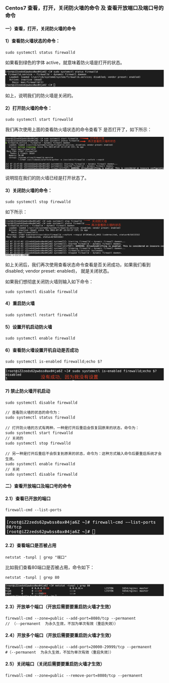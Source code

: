 
### Centos7 查看，打开，关闭防火墙的命令 及 查看开放端口及端口号的命令

#### 一）查看，打开，关闭防火墙的命令

#### 1）查看防火墙状态的命令：
```
sudo systemctl status firewalld
```
如果看到绿色的字体 active，就意味着防火墙是打开的状态。

<img src="https://raw.githubusercontent.com/kongzhi0707/front-end-learn/master/linux/images/9.png" /> <br />

如上，说明我们的防火墙是关闭的。

#### 2）打开防火墙的命令：
```
sudo systemctl start firewalld
```
我们再次使用上面的查看防火墙状态的命令查看下 是否打开了，如下所示：

<img src="https://raw.githubusercontent.com/kongzhi0707/front-end-learn/master/linux/images/10.png" /> <br />

说明现在我们的防火墙已经是打开状态了。

#### 3）关闭防火墙的命令：
```
sudo systemctl stop firewalld
```
如下所示：

<img src="https://raw.githubusercontent.com/kongzhi0707/front-end-learn/master/linux/images/11.png" /> <br />

如上关闭后，我们再次使用查看状态命令查看是否关闭成功，如果我们看到 disabled; vendor preset: enabled)， 就是关闭状态。

如果我们想彻底关闭防火墙则输入如下命令：  
```
sudo systemctl disable firewalld
```

#### 4）重启防火墙
```
sudo systemctl restart firewalld
```
#### 5）设置开机启动防火墙
```
sudo systemctl enable firewalld
```
#### 6）查看防火墙设置开机自动是否成功
```
sudo systemctl is-enabled firewalld;echo $?
```
<img src="https://raw.githubusercontent.com/kongzhi0707/front-end-learn/master/linux/images/14.png" /> <br />

#### 7) 禁止防火墙开机启动
```
sudo systemctl disable firewalld
```

```
// 查看防火墙的状态的命令为：
sudo systemctl status firewalld
 
// 打开防火墙的方式有两种，一种是打开后重启会恢复回原来的状态，命令为：
sudo systemctl start firewalld
// 关闭的
sudo systemctl stop firewalld
 
// 另一种是打开后重启不会恢复到原来的状态，命令为：这种方式输入命令后要重启系统才会生效。
sudo systemctl enable firewalld
// 关闭 
sudo systemctl disable firewalld
```

#### 二）查看开放端口及端口号的命令

#### 2.1）查看已开放的端口
```
firewall-cmd --list-ports
```
<img src="https://raw.githubusercontent.com/kongzhi0707/front-end-learn/master/linux/images/12.png" /> <br />

#### 2.2）查看端口是否被占用
```
netstat -tunpl | grep "端口"
```
比如我们查看80端口是否被占用，命令如下：
```
netstat -tunpl | grep 80
```
<img src="https://raw.githubusercontent.com/kongzhi0707/front-end-learn/master/linux/images/13.png" /> <br />

#### 2.3）开放单个端口（开放后需要要重启防火墙才生效）
```
firewall-cmd --zone=public --add-port=8080/tcp --permanent
// （--permanent  为永久生效，不加为单次有效（重启失效））
```
#### 2.4）开放多个端口（开放后需要要重启防火墙才生效）
```
firewall-cmd --zone=public --add-port=20000-29999/tcp --permanent
#（--permanent  为永久生效，不加为单次有效（重启失效））
```
#### 2.5）关闭端口（关闭后需要要重启防火墙才生效）
```
firewall-cmd --zone=public --remove-port=8080/tcp --permanent
```









